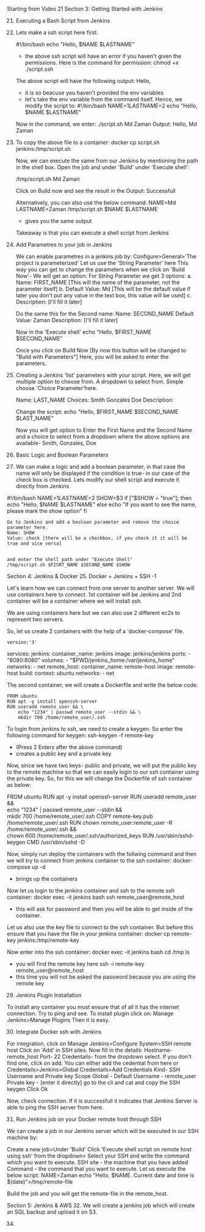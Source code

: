 

Starting from Video 21
Section 3: Getting Started with Jenkins

21. Executing a Bash Script from Jenkins

1. Lets make a ssh script here first:

    #!/bin/bash
    echo "Hello, $NAME $LASTNAME"

    - the above ssh script will have an error if you haven't given the permissions. Here is the command for permission:
    chmod +x ./script.ssh

    The above script will have the following output:
    Hello, 
    - it is so beacuse you haven't provided the env variables
    - let's take the env variable from the command itself. Hence, we modify the script to:
    #!/bin/bash
    NAME=$1
    LASTNAME=$2
    echo "Hello, $NAME $LASTNAME"

    Now in the command, we enter:
    ./script.sh Md Zaman
    Output:
    Hello, Md Zaman

2. To copy the above file to a container:
    docker cp script.sh jenkins:/tmp/script.sh

    Now, we can execute the same from our Jenkins by mentioning the path
    in the shell box. Open the job and under 'Build' under 'Execute shell':

    /tmp/script.sh Md Zaman

    Click on Build now and see the result in the Output:
    Successfull

    Alternatively, you can also use the below command:
    NAME=Md
    LASTNAME=Zaman
    /tmp/script.sh $NAME $LASTNAME

    - gives you the same output

    Takeaway is that you can execute a shell script from Jenkins

22. Add Parametres to your job in Jenkins

    We can enable parametres in a jenkins job by:
    Configure>General>'The project is parameterized'
    Let us use the 'String Parameter' here
    This way you can get to change the parameters when we click on 'Build Now'- We will get an option:
    For String Parameter we get 3 options:
    a. Name: FIRST_NAME [This will the name of the parameter, not the 
                parameter itself]
    b. Default Value: Md [This will be the default value if later you 
                don't put any value in the text box, this value will be used]
    c. Description: [I'll fill it later]

    Do the same this for the Second name:
    Name: SECOND_NAME 
    Default Value: Zaman
    Description: [I'll fill it later]

    Now in the 'Execute shell'
    echo "Hello, $FIRST_NAME $SECOND_NAME"

    Once you click on Build Now [By now this button will be changed to "Build with Parameters"]
    Here, you will be asked to enter the parameters.

23. Creating a Jenkins 'list' parameters with your script.
    Here, we will get multiple option to choose from. A dropdown to select from.
    Simple choose 'Choice Parameter'here.

    Name: LAST_NAME
    Choices:    Smith
                Gonzales
                Doe
    Description:

    Change the script:
    echo "Hello, $FIRST_NAME $SECOND_NAME $LAST_NAME"

    Now you will get option to Enter the First Name and the Second Name and a choice to select from a dropdown where the above options are available- Smith, Gonzales, Doe

24. Basic Logic and Boolean Parameters

1. We can make a logic and add a boolean parameter, in that case the name will only be displayed if the condition is true- in our case of the check box is checked.
Lets modify our shell script and execute it directly from Jenkins

#!/bin/bash
    NAME=$1
    LASTNAME=$2
    SHOW=$3
    if ["$SHOW = "true"]; then
        echo "Hello, $NAME $LASTNAME"
    else
        echo "If you want to see the name, please mark the show option"
    fi

    Go to Jenkins and add a boolean parameter and remove the choice parameter here.
    Name: SHOW
    Value: check [there will be a checkbox, if you check it it will be true and vice versa]
    
    
    and enter the shell path under "Execute Shell"
    /tmp/script.sh $FISRT_NAME $SECOND_NAME $SHOW


Section 4: Jenkins & Docker
25. Docker + Jenkins + SSH -1

Let's learn how we can connect from one server to another server.
We will use containers here to connect. 1st container will be Jenkins and 2nd container will be a container where we will install ssh.

We are using containers here but we can also use 2 different ec2s to represent two servers.

So, let us create 2 containers with the help of a 'docker-compose' file.

    version:'3'
services:
  jenkins:
    container_name: jenkins
    image: jenkins/jenkins
    ports:
      - "8080:8080"
    volumes:
      - "$PWD/jenkins_home:/var/jenkins_home"
    networks:
      - net
  remote_host:
    container_name: remote-host
    image: remote-host
    build:
      context: ubuntu
    networks:
      - net

The second container, we will create a Dockerfile and write the below code:

    FROM ubuntu
    RUN apt -y install openssh-server
    RUN useradd remote_user && \
        echo "1234" | passwd remote_user --stdin && \
        mkdir 700 /home/remote_user/.ssh

To login from jenkins to ssh, we need to create a keygen. So enter the 
following command for keygen:
  ssh-keygen -f remote-key
  - (Press 2 Enters after the above command)
  - creates a public key and a private key

Now, since we have two keys- public and private, we will put the public 
key to the remote machine so that we can easily login to our ssh container 
using the private key. So, for this we will change the Dockerfile of ssh 
container as below:

  FROM ubuntu
    RUN apt -y install openssh-server
    RUN useradd remote_user && \
        echo "1234" | passwd remote_user --stdin && \
        mkdir 700 /home/remote_user/.ssh
    COPY remote-key.pub /home/remote_user/.ssh
    RUN chown remote_user:remote_user -R /home/remote_user/.ssh && \
        chown 600 /home/remote_user/.ssh/authorized_keys
    RUN /usr/sbin/sshd-keygen
    CMD /usr/sbin/sshd -D

Now, simply run deploy the containers with the follwing command and then we will try to connect from jenkins container to the ssh container:
  docker-compose up -d
  - brings up the containers

  Now let us login to the jenkins container and ssh to the remote ssh container:
  docker exec -it jenkins bash
  ssh remote_user@remote_host
  - this will ask for password and then you will be able to get inside of 
    the container.
  
  Let us also use the key file to connect to the ssh container. But before this ensure that you have the file in your jenkins container:
  docker cp remote-key jenkins:/tmp/remote-key

  Now enter into the ssh container:
  docker exec -it jenkins bash
  cd /tmp
  ls
  - you will find the remote key here
  ssh -i remote-key remote_user@remote_host
  - this time you will not be asked the password because you are using the 
    remote key

29. Jenkins Plugin Installation

To install any container you must ensure that of all it has the internet connection. Try to ping and see.
To install plugin click on:
Manage Jenkins>Manage Plugins
Then it is easy.

30. Integrate Docker ssh with Jenkins

For integration, click on Manage Jenkins>Configure System>SSH remote host
Click on 'Add' in SSH sites. Now fill in the details:
Hostname- remote_host
Port- 22
Credentails- from the dropdown select. If you don't find one, click on add.
  You can either add the cedential from here or 
  Credentails>Jenkins>Global Credentails>Add Credentials 
  Kind- SSH Username and Private key
  Scope Global - Default
  Username - remote_user
  Private key - [enter it directly] go to the cli and cat and copy the 
                SSH keygen
  Click Ok

  Now, check connection. 
  If it is successfull it indicates that Jenkins Server is able to ping 
  the SSH server from here.

31. Run Jenkins job on your Docker remote host through SSH

We can create a job in our Jenkins server which will be executed in our 
SSH machine by:

Create a new job>Under 'Build' Click 'Execute shell script on remote host using ssh' from the dropdown> Select your SSH and write the command which you want to execute.
SSH site - the machine that you have added
Command - the command that you want to execute. Let us execute the below 
          script:
          NAME=Zaman
          echo "Hello, $NAME. Current date and time is $(date)">/tmp/remote-file


Build the job and you will get the remote-file in the remote_host.

Section 5: Jenkins & AWS
32. We will create a jenkins job which will create an SQL backup and 
upload it on S3.

34. 




 